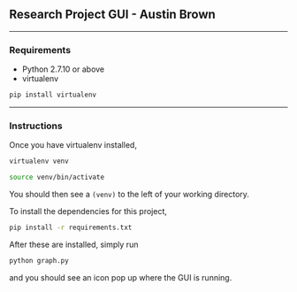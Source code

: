 ## Research Project GUI - Austin Brown
---

### Requirements
- Python 2.7.10 or above
- virtualenv
```sh
pip install virtualenv
```
---
### Instructions
Once you have virtualenv installed,
```sh
virtualenv venv
```
```sh
source venv/bin/activate
```
You should then see a `(venv)` to the left of your working directory.

To install the dependencies for this project,
```sh
pip install -r requirements.txt
```
After these are installed, simply run
```sh
python graph.py
```
and you should see an icon pop up where the GUI is running.